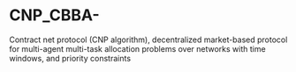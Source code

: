 # CNP_CBBA-
Contract net protocol (CNP algorithm),  decentralized market-based protocol for multi-agent multi-task allocation problems over networks with time windows, and priority constraints
